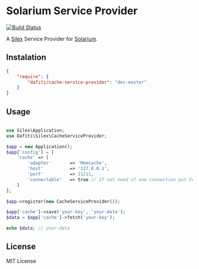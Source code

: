 # Solarium Service Provider
[![Build Status](https://img.shields.io/travis/dafiti/solarium-service-provider/master.svg?style=flat-square)](https://travis-ci.org/dafiti/solarium-service-provider)

A [Silex](https://github.com/silexphp/Silex) Service Provider for [Solarium](http://www.solarium-project.org).

## Instalation

```json
{
    "require": {
        "dafiti/cache-service-provider": "dev-master"
    }
}
```

## Usage

```php

use Silex\Application;
use Dafiti\Silex\CacheServiceProvider;

$app = new Application();
$app['config'] = [
    'cache' => [
        'adapter'       => 'Memcache',
        'host'          => '127.0.0.1',
        'port'          => 11211,
        'connectable'   => true // If not need of one connection put FALSE
    ]
];

$app->register(new CacheServiceProvider());

$app['cache']->save('your-key', 'your-data');
$data = $app['cache']->fetch('your-key');

echo $data; // your-data

```

## License

MIT License
